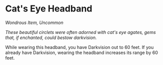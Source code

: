 # Cat's Eye Headband
*Wondrous Item, Uncommon*

*These beautiful circlets were often adorned with cat's eye agates, gems that, if enchanted, could bestow darkvision.*

While wearing this headband, you have Darkvision out to 60 feet. If you already have Darkvision, wearing the headband increases its range by 60 feet.